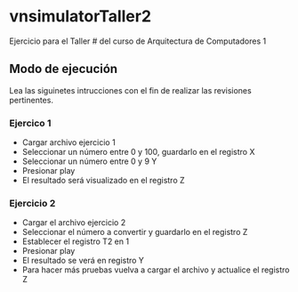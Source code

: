 # vnsimulatorTaller2
Ejercicio para el Taller # del curso de Arquitectura de Computadores 1

## Modo de ejecución

Lea las siguinetes intrucciones con el fin de realizar las revisiones pertinentes.

### Ejercico 1
* Cargar archivo ejercicio 1
* Seleccionar un número entre  0 y 100, guardarlo en el registro X
* Seleccionar un número entre 0 y 9 Y
* Presionar play
* El resultado será visualizado en el registro Z

### Ejercicio 2
* Cargar el archivo ejercicio 2
* Seleccionar el número a convertir y guardarlo en el registro Z
* Establecer el registro T2 en 1
* Presionar play
* El resultado se verá en registro Y
* Para hacer más pruebas vuelva a cargar el archivo y actualice el registro Z
